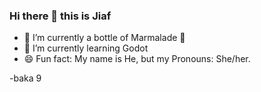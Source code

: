 ### Hi there 👋 this is Jiaf

- 🍊 I’m currently a bottle of Marmalade 🍊
- 🌱 I’m currently learning Godot
- 😄 Fun fact: My name is He, but my Pronouns: She/her.

-baka 9️
